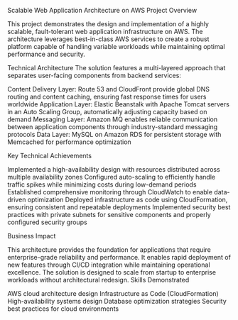 Scalable Web Application Architecture on AWS
Project Overview

This project demonstrates the design and implementation of a highly scalable, fault-tolerant web application infrastructure on AWS. The architecture leverages best-in-class AWS services to create a robust platform capable of handling variable workloads while maintaining optimal performance and security.

Technical Architecture
The solution features a multi-layered approach that separates user-facing components from backend services:

Content Delivery Layer: Route 53 and CloudFront provide global DNS routing and content caching, ensuring fast response times for users worldwide
Application Layer: Elastic Beanstalk with Apache Tomcat servers in an Auto Scaling Group, automatically adjusting capacity based on demand
Messaging Layer: Amazon MQ enables reliable communication between application components through industry-standard messaging protocols
Data Layer: MySQL on Amazon RDS for persistent storage with Memcached for performance optimization

Key Technical Achievements

Implemented a high-availability design with resources distributed across multiple availability zones
Configured auto-scaling to efficiently handle traffic spikes while minimizing costs during low-demand periods
Established comprehensive monitoring through CloudWatch to enable data-driven optimization
Deployed infrastructure as code using CloudFormation, ensuring consistent and repeatable deployments
Implemented security best practices with private subnets for sensitive components and properly configured security groups

Business Impact

This architecture provides the foundation for applications that require enterprise-grade reliability and performance. It enables rapid deployment of new features through CI/CD integration while maintaining operational excellence. The solution is designed to scale from startup to enterprise workloads without architectural redesign.
Skills Demonstrated

AWS cloud architecture design
Infrastructure as Code (CloudFormation)
High-availability systems design
Database optimization strategies
Security best practices for cloud environments
